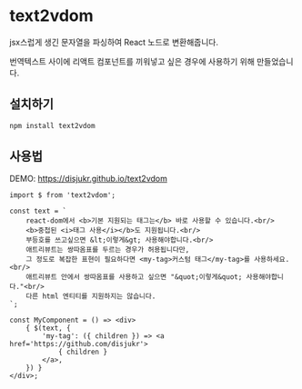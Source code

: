 # text2vdom
jsx스럽게 생긴 문자열을 파싱하여 React 노드로 변환해줍니다.

번역텍스트 사이에 리액트 컴포넌트를 끼워넣고 싶은 경우에 사용하기 위해 만들었습니다.

## 설치하기
```sh
npm install text2vdom
```

## 사용법
DEMO: <https://disjukr.github.io/text2vdom>

```tsx
import $ from 'text2vdom';

const text = `
    react-dom에서 <b>기본 지원되는 태그는</b> 바로 사용할 수 있습니다.<br/>
    <b>중첩된 <i>태그 사용</i></b>도 지원됩니다.<br/>
    부등호를 쓰고싶으면 &lt;이렇게&gt; 사용해야합니다.<br/>
    애트리뷰트는 쌍따옴표를 두르는 경우가 허용됩니다만,
    그 정도로 복잡한 표현이 필요하다면 <my-tag>커스텀 태그</my-tag>를 사용하세요.<br/>
    애트리뷰트 안에서 쌍따옴표를 사용하고 싶으면 "&quot;이렇게&quot; 사용해야합니다."<br/>
    다른 html 엔티티를 지원하지는 않습니다.
`;

const MyComponent = () => <div>
    { $(text, {
        'my-tag': ({ children }) => <a href='https://github.com/disjukr'>
            { children }
        </a>,
    }) }
</div>;
```
